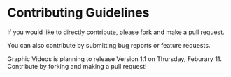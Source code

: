 # Contributing Guidelines

If you would like to directly contribute, please fork and make a pull request.

You can also contribute by submitting bug reports or feature requests.

Graphic Videos is planning to release Version 1.1 on Thursday, Feburary 11.
Contribute by forking and making a pull request!
